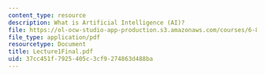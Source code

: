 ```yaml
---
content_type: resource
description: What is Artificial Intelligence (AI)?
file: https://ol-ocw-studio-app-production.s3.amazonaws.com/courses/6-825-techniques-in-artificial-intelligence-sma-5504-fall-2002/37cc451f7925405c3cf9274863d488ba_Lecture1Final.pdf
file_type: application/pdf
resourcetype: Document
title: Lecture1Final.pdf
uid: 37cc451f-7925-405c-3cf9-274863d488ba
---
```

